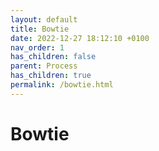 ```yaml
---
layout: default
title: Bowtie
date: 2022-12-27 18:12:10 +0100
nav_order: 1
has_children: false
parent: Process
has_children: true
permalink: /bowtie.html
---
```


# Bowtie
